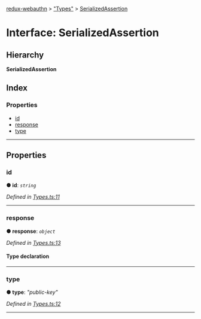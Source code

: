 [redux-webauthn](../README.md) > ["Types"](../modules/_types_.md) > [SerializedAssertion](../interfaces/_types_.serializedassertion.md)

# Interface: SerializedAssertion

## Hierarchy

**SerializedAssertion**

## Index

### Properties

* [id](_types_.serializedassertion.md#id)
* [response](_types_.serializedassertion.md#response)
* [type](_types_.serializedassertion.md#type)

---

## Properties

<a id="id"></a>

###  id

**● id**: *`string`*

*Defined in [Types.ts:11](https://github.com/subyraman/redux-webauthn/blob/0d7d2ba/src/Types.ts#L11)*

___
<a id="response"></a>

###  response

**● response**: *`object`*

*Defined in [Types.ts:13](https://github.com/subyraman/redux-webauthn/blob/0d7d2ba/src/Types.ts#L13)*

#### Type declaration

___
<a id="type"></a>

###  type

**● type**: *"public-key"*

*Defined in [Types.ts:12](https://github.com/subyraman/redux-webauthn/blob/0d7d2ba/src/Types.ts#L12)*

___

